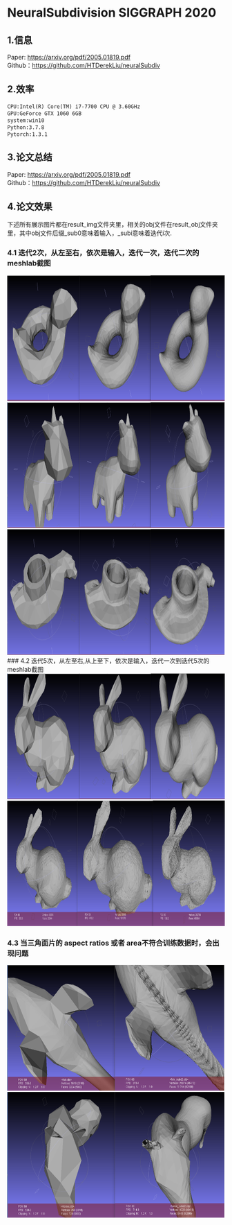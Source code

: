 # NeuralSubdivision SIGGRAPH 2020
## 1.信息
Paper: https://arxiv.org/pdf/2005.01819.pdf <br>
Github：https://github.com/HTDerekLiu/neuralSubdiv <br>

## 2.效率<br>
```
CPU:Intel(R) Core(TM) i7-7700 CPU @ 3.60GHz
GPU:GeForce GTX 1060 6GB
system:win10
Python:3.7.8
Pytorch:1.3.1
```

## 3.论文总结<br>
Paper: https://arxiv.org/pdf/2005.01819.pdf <br>
Github：https://github.com/HTDerekLiu/neuralSubdiv <br>

## 4.论文效果<br>
下述所有展示图片都在result_img文件夹里，相关的obj文件在result_obj文件夹里，其中obj文件后缀_sub0意味着输入，_subi意味着迭代i次.

### 4.1 迭代2次，从左至右，依次是输入，迭代一次，迭代二次的meshlab截图
<center class="half">
    <img src=./result_img/bob.png  height = "290"/>
    <img src=./result_img/spot.png  height = "290"/>
    <img src=./result_img/rocker_arm.png  height = "290"/>
</center>
### 4.2 迭代5次，从左至右,从上至下，依次是输入，迭代一次到迭代5次的meshlab截图
<center class="half">
    <img src=./result_img/bunny.png  height = "290"/>
    <img src=./result_img/bunny_1.png  height = "290"/>
</center>

### 4.3 当三角面片的 aspect ratios 或者 area不符合训练数据时，会出现问题
<center class="half">
    <img src=./result_img/fish.png  height = "290"/>
    <img src=./result_img/horse.png  height = "290"/>
</center>
